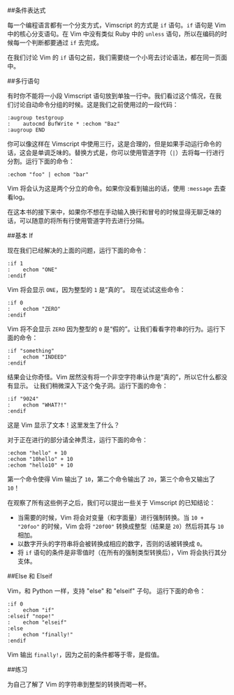 ##条件表达式

每一个编程语言都有一个分支方式，Vimscript 的方式是 `if` 语句。`if` 语句是 Vim 中的核心分支语句。在 Vim 中没有类似 Ruby 中的 `unless` 语句，所以在编码的时候每一个判断都要通过 `if` 去完成。

在我们讨论 Vim 的 `if` 语句之前，我们需要绕一个小弯去讨论语法，都在同一页面中。

##多行语句

有时你不能将一小段 Vimscript 语句放到单独一行中。我们看过这个情况，在我们讨论自动命令分组的时候。这是我们之前使用过的一段代码：

```vim
:augroup testgroup
:    autocmd BufWrite * :echom "Baz"
:augroup END
```

你可以像这样在 Vimscript 中使用三行，这是合理的，但是如果手动运行命令的话，这会是单调乏味的。替换方式是，你可以使用管道字符（`|`）去将每一行进行分割。运行下面的命令：

```vim
:echom "foo" | echom "bar"
```

Vim 将会认为这是两个分立的命令。如果你没看到输出的话，使用 `:message` 去查看log。

在这本书的接下来中，如果你不想在手动输入换行和冒号的时候显得无聊乏味的话，可以随意的将所有行使用管道字符去进行分隔。

##基本 If

现在我们已经解决的上面的问题，运行下面的命令：

```vim
:if 1
:    echom "ONE"
:endif
```

Vim 将会显示 `ONE`，因为整型的 `1` 是“真的”。
现在试试这些命令：

```vim
:if 0
:    echom "ZERO"
:endif
```

Vim 将不会显示 `ZERO` 因为整型的 `0` 是“假的”。让我们看看字符串的行为。运行下面的命令：

```vim
:if "something"
:    echom "INDEED"
:endif
```

结果会让你奇怪。Vim 居然没有将一个非空字符串认作是“真的”，所以它什么都没有显示。
让我们稍微深入下这个兔子洞。运行下面的命令：

```vim
:if "9024"
:    echom "WHAT?!"
:endif
```

这是 Vim 显示了文本！这里发生了什么？

对于正在进行的部分请全神贯注，运行下面的命令：

```vim
:echom "hello" + 10
:echom "10hello" + 10
:echom "hello10" + 10
```

第一个命令使得 Vim 输出了 `10`，第二个命令输出了 `20`，第三个命令又输出了 `10`！

在观察了所有这些例子之后，我们可以提出一些关于 Vimscript 的已知结论：
- 当需要的时候，Vim 将会对变量（和字面量）进行强制转换。当 `10 + "20foo"` 的时候，Vim 会将 `"20f00"` 转换成整型（结果是 `20`）然后将其与 `10` 相加。
- 以数字开头的字符串将会被转换成相应的数字，否则的话被转换成 `0`。
- 将 `if` 语句的条件是非零值时（在所有的强制类型转换后），Vim 将会执行其分支体。

##Else 和 Elseif

Vim，和 Python 一样，支持 "else" 和 "elseif" 子句。
运行下面的命令：

```vim
:if 0
:    echom "if"
:elseif "nope!"
:    echom "elseif"
:else
:    echom "finally!"
:endif
```

Vim 输出 `finally!`，因为之前的条件都等于零，是假值。

##练习

为自己了解了 Vim 的字符串到整型的转换而喝一杯。
